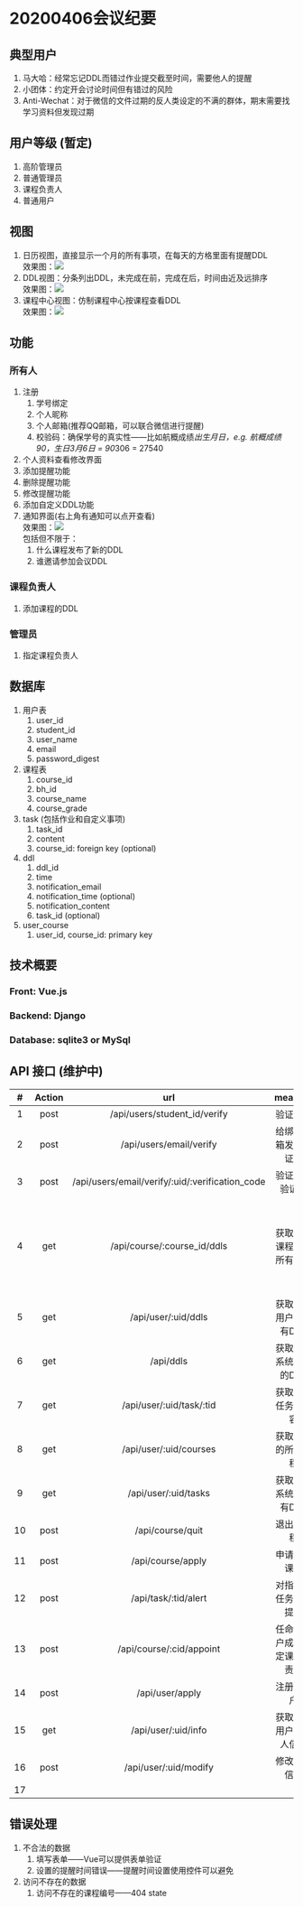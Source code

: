# 20200406会议纪要  

## 典型用户   
1. 马大哈：经常忘记DDL而错过作业提交截至时间，需要他人的提醒   
2. 小团体：约定开会讨论时间但有错过的风险  
3. Anti-Wechat：对于微信的文件过期的反人类设定的不满的群体，期末需要找学习资料但发现过期  

## 用户等级 (暂定)  
1. 高阶管理员  
2. 普通管理员   
3. 课程负责人   
4. 普通用户  

## 视图  
1. 日历视图，直接显示一个月的所有事项，在每天的方格里面有提醒DDL  
   效果图：![](https://i.niupic.com/images/2020/04/06/7iJp.png)  
2. DDL视图：分条列出DDL，未完成在前，完成在后，时间由近及远排序   
   效果图：![](https://i.niupic.com/images/2020/04/06/7iJr.png)  
3. 课程中心视图：仿制课程中心按课程查看DDL  
   效果图：![](https://i.niupic.com/images/2020/04/06/7iJu.png)  

## 功能  
### 所有人  
1. 注册  
   1. 学号绑定  
   2. 个人昵称  
   3. 个人邮箱(推荐QQ邮箱，可以联合微信进行提醒)   
   4. 校验码：确保学号的真实性——比如航概成绩*出生月日，e.g. 航概成绩90，生日3月6日 = 90*306 = 27540   
2. 个人资料查看修改界面  
3. 添加提醒功能   
4. 删除提醒功能   
5. 修改提醒功能   
6. 添加自定义DDL功能  
7. 通知界面(右上角有通知可以点开查看)  
   效果图：![](https://i.niupic.com/images/2020/04/06/7iJv.png)  
   包括但不限于：
   1. 什么课程发布了新的DDL  
   2. 谁邀请参加会议DDL  

### 课程负责人  
1. 添加课程的DDL   

### 管理员  
1. 指定课程负责人   

## 数据库  
1. 用户表  
   1. user_id  
   2. student_id  
   3. user_name  
   4. email  
   5. password_digest
2. 课程表  
   1. course_id  
   2. bh_id  
   3. course_name  
   4. course_grade  
3. task (包括作业和自定义事项)   
   1. task_id  
   2. content  
   3. course_id: foreign key (optional)   
4. ddl  
   1. ddl_id  
   2. time  
   3. notification_email  
   4. notification_time (optional)  
   5. notification_content  
   6. task_id (optional)
5. user_course  
   1. user_id, course_id: primary key

## 技术概要  

### Front: Vue.js  

### Backend: Django  

### Database: sqlite3 or MySql  

## API 接口 (维护中)  
|#|Action|url|meaning|others|  
|:--:|:--:|:--:|:--:|:--:|  
|1|post|/api/users/student_id/verify|验证学号||      
|2|post|/api/users/email/verify|给绑定邮箱发送验证码||  
|3|post|/api/users/email/verify/:uid/:verification_code|验证邮箱验证码||  
|4|get|/api/course/:course_id/ddls|获取当前课程下的所有DDL|需要验证当前用户是否有访问该课程的权限|  
|5|get|/api/user/:uid/ddls|获取当前用户的所有DDL||  
|6|get|/api/ddls|获取当前系统所有的DDL|管理员权限|  
|7|get|/api/user/:uid/task/:tid|获取指定任务的内容||  
|8|get|/api/user/:uid/courses|获取用户的所有课程||  
|9|get|/api/user/:uid/tasks|获取当前系统的所有DDL|管理员权限|  
|10|post|/api/course/quit|退出该课程||  
|11|post|/api/course/apply|申请加入课程||  
|12|post|/api/task/:tid/alert|对指定的任务设置提醒||  
|13|post|/api/course/:cid/appoint|任命某用户成为指定课程负责人|管理员权限|  
|14|post|/api/user/apply|注册新用户||  
|15|get|/api/user/:uid/info|获取当前用户的个人信息||  
|16|post|/api/user/:uid/modify|修改个人信息||  
|17|||||  


## 错误处理  
1. 不合法的数据
   1. 填写表单——Vue可以提供表单验证   
   2. 设置的提醒时间错误——提醒时间设置使用控件可以避免  
2. 访问不存在的数据  
   1. 访问不存在的课程编号——404 state  

